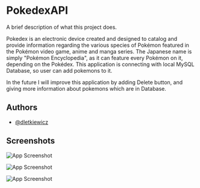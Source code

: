 
# PokedexAPI

A brief description of what this project does.

Pokedex is an electronic device created and designed to catalog and provide information regarding the various species of Pokémon featured in the Pokémon video game, anime and manga series. The Japanese name is simply "Pokémon Encyclopedia", as it can feature every Pokémon on it, depending on the Pokédex.
This application is connecting with local MySQL Database, so user can add pokemons to it.

In the future I will improve this application by adding Delete button, and giving more information about pokemons which are in Database.







## Authors

- [@dletkiewicz](https://www.github.com/dletkiewicz)


## Screenshots

![App Screenshot](https://i.imgur.com/QZZY9SJ.png)

![App Screenshot](https://i.imgur.com/LkuYILI.png)

![App Screenshot](https://i.imgur.com/OS1rUpk.png)

